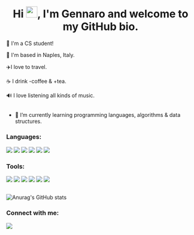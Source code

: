 <h1 align="center">Hi <img src="https://raw.githubusercontent.com/MartinHeinz/MartinHeinz/master/wave.gif" width="30px">, I'm Gennaro and welcome to my GitHub bio.</h1>

📗 I'm a CS student!

📍 I'm based in Naples, Italy.

✈️I love to travel.

☕️ I drink -coffee & +tea.

🔊 I love listening all kinds of music.
##
* 🌱 I’m currently learning programming languages, algorithms & data structures.

### Languages:
<a target="_blank" href="https://www.w3schools.com/c/index.php"> <img src="https://img.icons8.com/color/48/000000/c-programming.png"/></a>
<a target="_blank" href="https://www.java.com/it/"> <img src="https://img.icons8.com/color/47/000000/java-coffee-cup-logo--v1.png"/></a>
<a target="_blank" href="https://www.w3schools.com/html/"> <img src="https://img.icons8.com/color/48/000000/html-5--v1.png"/></a>
<a target="_blank" href="https://www.w3schools.com/Css/"> <img src="https://img.icons8.com/color/48/000000/css3.png"/></a>
<a target="_blank" href="https://www.javascript.com/"> <img src="https://img.icons8.com/color/48/000000/javascript--v1.png"/></a>
<a target="_blank" href="https://www.mysql.com/it/"> <img src="https://img.icons8.com/color/48/000000/mysql-logo.png"/></a>



### Tools:
<a target="_blank" href="https://visualstudio.microsoft.com/"> <img src="https://img.icons8.com/fluency/37/000000/visual-studio.png"/></a>
<a target="_blank" href="https://en.wikipedia.org/wiki/Vim_(text_editor)"> <img src="https://img.icons8.com/external-tal-revivo-filled-tal-revivo/37/000000/external-vim-a-highly-configurable-text-editor-for-efficiently-creating-and-changing-any-kind-of-text-logo-filled-tal-revivo.png"/></a> 
<a target="_blank" href="https://www.jetbrains.com/webstorm/"> <img src="https://img.icons8.com/color/37/000000/webstorm.png"/></a>
<a target="_blank" href="https://www.eclipse.org/ide/"> <img src="https://img.icons8.com/officel/37/000000/java-eclipse.png"/></a>
<a target="_blank" href="https://github.com/"></a> <img src="https://img.icons8.com/bubbles/40/000000/github.png"/>
<a target="_blank" href="https://it.wikipedia.org/wiki/Xcode"> <img src="https://img.icons8.com/color/40/000000/xcode.png"/></a>

##
![Anurag's GitHub stats](https://github-readme-stats.vercel.app/api?username=gennpan&show_icons=true&theme=merko)

### Connect with me:
<a target="_blank" href="https://www.linkedin.com/in/gennaro-panico-329385238"> <img src="https://img.icons8.com/fluency/48/000000/linkedin.png"/></a>
